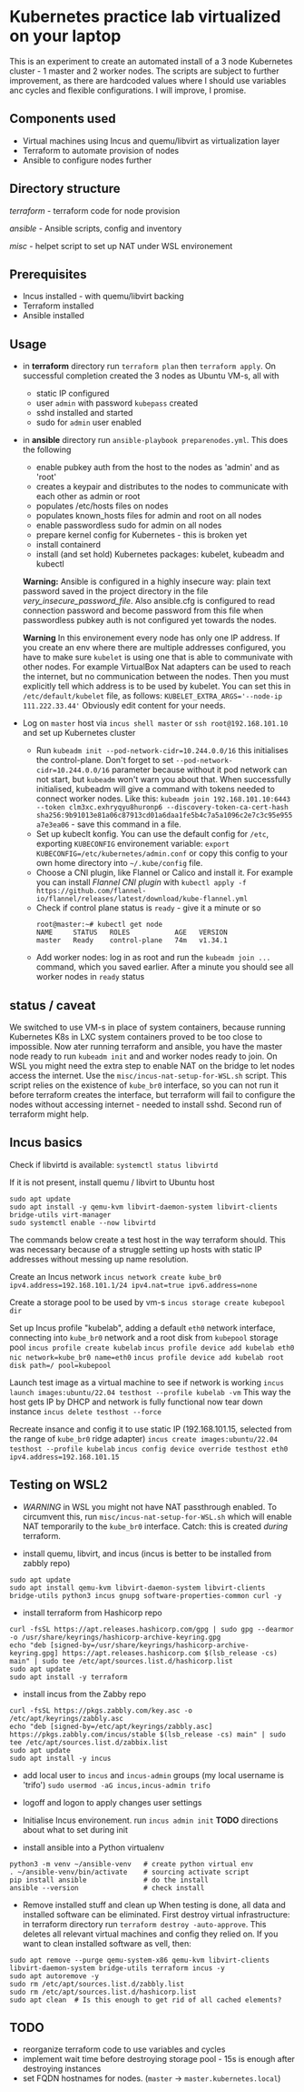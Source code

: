 # Kubernetes practice lab virtualized on your laptop
This is an experiment to create an automated install of a 3 node Kubernetes cluster - 1 master and 2 worker nodes.
The scripts are subject to further improvement, as there are hardcoded values where I should use variables anc cycles and flexible configurations. I will improve, I promise.

## Components used

* Virtual machines using Incus and quemu/libvirt as virtualization layer
* Terraform to automate provision of nodes
* Ansible to configure nodes further

## Directory structure

*terraform* - terraform code for node provision

*ansible* - Ansible scripts, config and inventory

*misc* - helpet script to set up NAT under WSL environement

## Prerequisites

* Incus installed - with quemu/libvirt backing
* Terraform installed
* Ansible installed

## Usage

* in **terraform** directory run `terraform plan` then `terraform apply`. On successful completion created the 3 nodes as Ubuntu VM-s, all with
  *  static IP configured
  *  user `admin` with password `kubepass` created
  *  sshd installed and started
  *  sudo for `admin` user enabled
 
* in **ansible** directory run `ansible-playbook preparenodes.yml`. This does the following
   * enable pubkey auth from the host to the nodes as 'admin' and as 'root'
   * creates a keypair and distributes to the nodes to communicate with each other as admin or root
   * populates /etc/hosts files on nodes
   * populates known_hosts files for admin and root on all nodes
   * enable passwordless sudo for admin on all nodes
   * prepare kernel config for Kubernetes - this is broken yet
   * install containerd
   * install (and set hold) Kubernetes packages: kubelet, kubeadm and kubectl

   **Warning:** Ansible is configured in a highly insecure way: plain text password saved in the project directory in the file *very_insecure_password_file*. Also ansible.cfg is configured to read connection password and become password from this file when passwordless pubkey auth is not configured yet towards the nodes.

   **Warning** In this environement every node has only one IP address. If you create an env where there are multiple addresses configured, you have to make sure `kubelet` is using one that is able to communivate with other nodes. For example VirtualBox Nat adapters can be used to reach the internet, but no communication between the nodes. Then you must explicitly tell which address is to be used by kubelet. You can set this in `/etc/default/kubelet` file, as follows:
   `KUBELET_EXTRA_ARGS='--node-ip 111.222.33.44'`
   Obviously edit content for your needs.

* Log on `master` host  via `incus shell master` or `ssh root@192.168.101.10` and set up Kubernetes cluster
  * Run `kubeadm init --pod-network-cidr=10.244.0.0/16` this initialises the control-plane. Don't forget to set `--pod-network-cidr=10.244.0.0/16` parameter because without it pod network can not start, but `kubeadm` won't warn you about that. When successfully initialised, kubeadm will give a command with tokens needed to connect worker nodes. Like this: `kubeadm join 192.168.101.10:6443 --token clm3xc.exhryqyu8huronp6 --discovery-token-ca-cert-hash sha256:9b91013e81a06c87913cd01a6daa1fe5b4c7a5a1096c2e7c3c95e955a7e3ea06` - save this command in a file.
  * Set up kubeclt konfig. You can use the default config for `/etc`, exporting `KUBECONFIG` environement variable:
    `export KUBECONFIG=/etc/kubernetes/admin.conf` or copy this config to your own home directory into `~/.kube/config` file.
  * Choose a CNI plugin, like Flannel or Calico and install it. For example you can install *Flannel CNI plugin* with
    `kubectl apply -f https://github.com/flannel-io/flannel/releases/latest/download/kube-flannel.yml`
  * Check if control plane status is `ready` - give it a minute or so
    ```
    root@master:~# kubectl get node
    NAME     STATUS   ROLES           AGE   VERSION
    master   Ready    control-plane   74m   v1.34.1
    ```
  * Add worker nodes: log in as root and run the `kubeadm join ...` command, which you saved earlier. After a minute you should see all worker nodes in `ready` status

## status /  caveat

We switched to use  VM-s in place of system containers, because running Kubernetes K8s in LXC system containers proved to be too close to impossible. Now ater running terraform and ansible, you have the master node ready to run `kubeadm init` and and worker nodes ready to join. On WSL you might need the extra step to enable NAT on the bridge to let nodes access the internet. Use the `misc/incus-nat-setup-for-WSL.sh` script. This script relies on the existence of `kube_br0` interface, so you can not run it before terraform creates the interface, but terraform will fail to configure the nodes without accessing internet - needed to install sshd. Second run of terraform might help.

## Incus basics

Check if libvirtd is available:
`systemctl status libvirtd`

If it is not present, install quemu / libvirt to Ubuntu host
```
sudo apt update
sudo apt install -y qemu-kvm libvirt-daemon-system libvirt-clients bridge-utils virt-manager
sudo systemctl enable --now libvirtd
```

The commands below create a test host in the way terraform should. This was necessary because of a struggle setting up hosts with static IP addresses without messing up name resolution.

Create an Incus network
`incus network create kube_br0 ipv4.address=192.168.101.1/24 ipv4.nat=true ipv6.address=none`

Create a storage pool to be used by vm-s
`incus storage create kubepool dir`

Set up Incus profile "kubelab", adding a default `eth0` network interface, connecting into `kube_br0` network and a root disk from `kubepool` storage pool
`incus profile create kubelab`
`incus profile device add kubelab eth0 nic network=kube_br0 name=eth0`
`incus profile device add kubelab root disk path=/ pool=kubepool`

Launch test image as a virtual machine to see if network is working
`incus launch images:ubuntu/22.04 testhost --profile kubelab -vm`
This way the host gets IP by DHCP and network is fully functional
now tear down instance
`incus delete testhost --force`

Recreate insance and config it to use static IP (192.168.101.15, selected from the range of `kube_br0` ridge adapter)
`incus create images:ubuntu/22.04 testhost --profile kubelab`
`incus config device override testhost eth0 ipv4.address=192.168.101.15`

## Testing on WSL2

* *WARNING* in WSL you might not have NAT passthrough enabled. To circumvent this, run `misc/incus-nat-setup-for-WSL.sh` which will enable NAT temporarily to the `kube_br0` interface. Catch: this is created *during* terraform.

* install quemu, libvirt, and incus (incus is better to be installed from zabbly repo)
```
sudo apt update
sudo apt install qemu-kvm libvirt-daemon-system libvirt-clients bridge-utils python3 incus gnupg software-properties-common curl -y
```


* install terraform from Hashicorp repo
```
curl -fsSL https://apt.releases.hashicorp.com/gpg | sudo gpg --dearmor -o /usr/share/keyrings/hashicorp-archive-keyring.gpg
echo "deb [signed-by=/usr/share/keyrings/hashicorp-archive-keyring.gpg] https://apt.releases.hashicorp.com $(lsb_release -cs) main" | sudo tee /etc/apt/sources.list.d/hashicorp.list
sudo apt update
sudo apt install -y terraform
```

* install incus from the Zabby repo
```
curl -fsSL https://pkgs.zabbly.com/key.asc -o /etc/apt/keyrings/zabbly.asc
echo "deb [signed-by=/etc/apt/keyrings/zabbly.asc] https://pkgs.zabbly.com/incus/stable $(lsb_release -cs) main" | sudo tee /etc/apt/sources.list.d/zabbix.list
sudo apt update
sudo apt install -y incus
```
* add local user to `incus` and `incus-admin` groups (my local username is 'trifo')
`sudo usermod -aG incus,incus-admin trifo`

* logoff and logon to apply changes user settings

* Initialise Incus environement.
run `incus admin init` 
**TODO** directions about what to set during init

* install ansible into a Python virtualenv 
```
python3 -m venv ~/ansible-venv   # create python virtual env
. ~/ansible-venv/bin/activate    # sourcing activate script
pip install ansible              # do the install
ansible --version                # check install
```

* Remove installed stuff and clean up
When testing is done, all data and installed software can be eliminated. First destroy virtual infrastructure:
in terraform directory run `terraform destroy -auto-approve`. This deletes all relevant virtual machines and config they relied on.
If you want to clean installed software as vell, then:
```
sudo apt remove --purge qemu-system-x86 qemu-kvm libvirt-clients libvirt-daemon-system bridge-utils terraform incus -y
sudo apt autoremove -y
sudo rm /etc/apt/sources.list.d/zabbly.list
sudo rm /etc/apt/sources.list.d/hashicorp.list
sudo apt clean  # Is this enough to get rid of all cached elements?
```

## TODO

* reorganize terraform code to use variables and cycles
* implement wait time before destroying storage pool - 15s is enough after destroying instances
* set FQDN hostnames for nodes. (`master` -> `master.kubernetes.local`)
